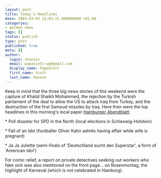 ```yaml
---
layout: post
title: Today's Headlines
date: 2003-03-03 22:03:21.000000000 +01:00
categories:
- german news
tags: []
status: publish
type: post
published: true
meta: {}
author:
  login: shanson
  email: papascott-wp@gmail.com
  display_name: PapaScott
  first_name: Scott
  last_name: Hanson
---
```

<p>Keep in mind that the three big news stories of this weekend were the capture of Khalid Shaikh Mohammed, the rejection by the Turkish parliament of the deal to allow the US to attack Iraq from Turkey, and the destruction of the first Samoud missiles by Iraq. Here then were the top headlines in this morning's local paper <a title="Hamburger Abendblatt Online" href="http://www.abendblatt.de/">Hamburger Abendblatt</a>:</p>
<p>* Poll disaster for SPD in the North (local elections in Schleswig-Holstein)</p>
<p>* Fall of an Idol (footballer Oliver Kahn admits having affair while wife is pregnant)</p>
<p>* Ja Ja Juliette (semi-finals of 'Deutschland sucht den Superstar', a form of 'American Idol')</p>
<p>For comic relief, a report on private detectives seeking out workers who fake sick was also mentioned on the front page... on Rosenmontag, the highlight of Karneval (which is not celebrated in Hamburg).</p>
